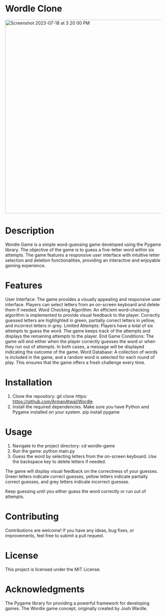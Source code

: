 # Wordle Clone
<img width="625" alt="Screenshot 2023-07-18 at 3 20 00 PM" src="https://github.com/ArmanAtwal/Wordle/assets/139921617/241a03de-8179-4cf2-a76c-6ba3a1ba5565">

# Description
Wordle Game is a simple word-guessing game developed using the Pygame library. The objective of the game is to guess a five-letter word within six attempts. The game features a responsive user interface with intuitive letter selection and deletion functionalities, providing an interactive and enjoyable gaming experience.

# Features
User Interface: The game provides a visually appealing and responsive user interface. Players can select letters from an on-screen keyboard and delete them if needed.
Word Checking Algorithm: An efficient word-checking algorithm is implemented to provide visual feedback to the player. Correctly guessed letters are highlighted in green, partially correct letters in yellow, and incorrect letters in grey.
Limited Attempts: Players have a total of six attempts to guess the word. The game keeps track of the attempts and displays the remaining attempts to the player.
End Game Conditions: The game will end either when the player correctly guesses the word or when they run out of attempts. In both cases, a message will be displayed indicating the outcome of the game.
Word Database: A collection of words is included in the game, and a random word is selected for each round of play. This ensures that the game offers a fresh challenge every time.

# Installation
1. Clone the repository:
git clone https: https://github.com/ArmanAtwal/Wordle
2. Install the required dependencies. Make sure you have Python and Pygame installed on your system.
pip install pygame

# Usage
1. Navigate to the project directory:
cd wordle-game
2. Run the game:
python main.py
3. Guess the word by selecting letters from the on-screen keyboard. Use the backspace key to delete letters if needed.

The game will display visual feedback on the correctness of your guesses. Green letters indicate correct guesses, yellow letters indicate partially correct guesses, and grey letters indicate incorrect guesses.

Keep guessing until you either guess the word correctly or run out of attempts.

# Contributing
Contributions are welcome! If you have any ideas, bug fixes, or improvements, feel free to submit a pull request.

# License
This project is licensed under the MIT License.

# Acknowledgments
The Pygame library for providing a powerful framework for developing games.
The Wordle game concept, originally created by Josh Wardle.
